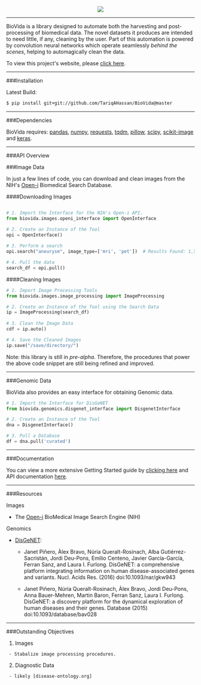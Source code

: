 <div align="center">
  <img src="https://github.com/TariqAHassan/BioVida/blob/master/docs/logo/biovida_logo_regular_scaled.png"><br>
</div>

-----------------

BioVida is a library designed to automate both the harvesting and 
post-processing of biomedical data. The novel datasets it produces
are intended to need little, if any, cleaning by the user.
Part of this automation is powered by convolution neural networks
which operate seamlessly *behind the scenes*, helping to automagically
clean the data.

To view this project's website, please [click here].

------------------------------------------------------------------------

###Installation

Latest Build:
```bash
$ pip install git+git://github.com/TariqAHassan/BioVida@master
```

------------------------------------------------------------------------

###Dependencies

BioVida requires: [pandas], [numpy], [requests], [tqdm], [pillow], [scipy], [scikit-image] and [keras].

------------------------------------------------------------------------

###API Overview

###Image Data

In just a few lines of code, you can download and clean images from
the NIH's [Open-i] Biomedical Search Database.

####Downloading Images
```python

# 1. Import the Interface for the NIH's Open-i API.
from biovida.images.openi_interface import OpenInterface

# 2. Create an Instance of the Tool
opi = OpenInterface()
 
# 3. Perform a search
opi.search("aneurysm", image_type=['mri', 'pet'])  # Results Found: 1,586.

# 4. Pull the data
search_df = opi.pull()
```

####Cleaning Images
```python
# 1. Import Image Processing Tools
from biovida.images.image_processing import ImageProcessing

# 2. Create an Instance of the Tool using the Search Data
ip = ImageProcessing(search_df)
 
# 3. Clean the Image Data
cdf = ip.auto()

# 4. Save the Cleaned Images
ip.save("/save/directory/")
```

Note: this library is still in *pre-alpha*.
Therefore, the procedures that power the above code snippet are
still being refined and improved.

------------------------------------------------------------------------

###Genomic Data

BioVida also provides an easy interface for obtaining
Genomic data.

```python
# 1. Import the Interface for DisGeNET
from biovida.genomics.disgenet_interface import DisgenetInterface

# 2. Create an Instance of the Tool
dna = DisgenetInterface()

# 3. Pull a Database
df = dna.pull('curated')
```

------------------------------------------------------------------------

###Documentation

You can view a more extensive Getting Started guide by [clicking here]
and API documentation [here].

------------------------------------------------------------------------

###Resources

Images

   - The [Open-i] BioMedical Image Search Engine (NIH)

Genomics

   - [DisGeNET]:

      * Janet Piñero, Àlex Bravo, Núria Queralt-Rosinach, Alba Gutiérrez-Sacristán, Jordi Deu-Pons, Emilio Centeno, 
      Javier García-García, Ferran Sanz, and Laura I. Furlong. DisGeNET: a comprehensive platform integrating 
      information on human disease-associated genes and variants. Nucl. Acids Res. (2016) doi:10.1093/nar/gkw943
      
      * Janet Piñero, Núria Queralt-Rosinach, Àlex Bravo, Jordi Deu-Pons, Anna Bauer-Mehren, Martin Baron, 
      Ferran Sanz, Laura I. Furlong. DisGeNET: a discovery platform for the dynamical exploration of human 
      diseases and their genes. Database (2015) doi:10.1093/database/bav028


------------------------------------------------------------------------

###Outstanding Objectives

   1. Images
   
     - Stabalize image processing procedures.
    
   2. Diagnostic Data
   
     - likely [disease-ontology.org]


[click here]: https://tariqahassan.github.io/BioVida/index.html
[pandas]: http://pandas.pydata.org
[numpy]: http://www.numpy.org
[requests]: http://docs.python-requests.org/en/master/
[tqdm]: https://github.com/tqdm/tqdm
[pillow]: https://github.com/python-pillow/Pillow
[scipy]: https://www.scipy.org
[scikit-image]: http://scikit-image.org
[keras]: https://keras.io
[Open-i]: https://openi.nlm.nih.gov
[DisGeNET]: http://www.disgenet.org/web/DisGeNET/menu
[clicking here]: https://tariqahassan.github.io/BioVida/GettingStarted.html
[here]: https://tariqahassan.github.io/BioVida/API.html
[disease-ontology.org]: http://disease-ontology.org

